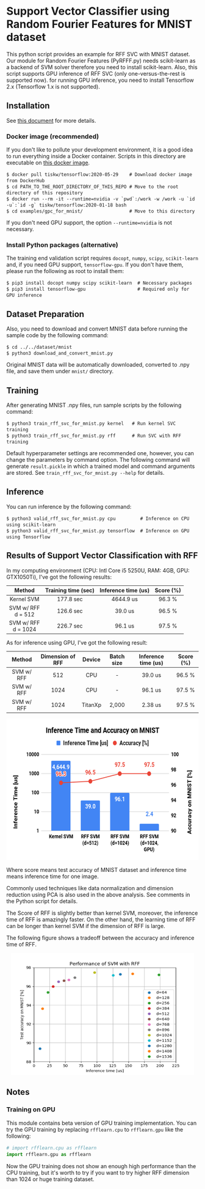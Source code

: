 # Support Vector Classifier using Random Fourier Features for MNIST dataset

This python script provides an example for RFF SVC with MNIST dataset.
Our module for Random Fourier Features (PyRFFF.py) needs scikit-learn as a backend of SVM solver therefore you need to install scikit-learn.
Also, this script supports GPU inference of RFF SVC (only one-versus-the-rest is supported now). for running GPU inference, you need to install Tensorflow 2.x (Tensorflow 1.x is not supported).


## Installation

See [this document](https://tiskw.gitbook.io/rfflearn/) for more details.

### Docker image (recommended)

If you don't like to pollute your development environment, it is a good idea to run everything inside a Docker container.
Scripts in this directory are executable on [this docker image](https://hub.docker.com/repository/docker/tiskw/tensorflow).

```console
$ docker pull tiskw/tensorflow:2020-05-29    # Download docker image from DockerHub
$ cd PATH_TO_THE_ROOT_DIRECTORY_OF_THIS_REPO # Move to the root directory of this repository
$ docker run --rm -it --runtime=nvidia -v `pwd`:/work -w /work -u `id -u`:`id -g` tiskw/tensorflow:2020-01-18 bash
$ cd examples/gpc_for_mnist/                 # Move to this directory
```

If you don't need GPU support, the option `--runtime=nvidia` is not necessary.

### Install Python packages (alternative)

The training end validation script requires `docopt`, `numpy`, `scipy`, `scikit-learn` and, if you need GPU support, `tensorflow-gpu`.
If you don't have them, please run the following as root to install them:

```console
$ pip3 install docopt numpy scipy scikit-learn  # Necessary packages
$ pip3 install tensorflow-gpu                   # Required only for GPU inference
```


## Dataset Preparation

Also, you need to download and convert MNIST data before running the sample code by the following command:

```console
$ cd ../../dataset/mnist
$ python3 download_and_convert_mnist.py
```

Original MNIST data will be automatically downloaded, converted to .npy file, and save them under `mnist/` directory.


## Training

After generating MNIST .npy files, run sample scripts by the following command:

```console
$ python3 train_rff_svc_for_mnist.py kernel   # Run kernel SVC training
$ python3 train_rff_svc_for_mnist.py rff      # Run SVC with RFF training
```

Default hyperparameter settings are recommended one, however, you can change the parameters by command option.
The following command will generate `result.pickle` in which a trained model and command arguments are stored.
See `train_rff_svc_for_mnist.py --help` for details.


## Inference

You can run inference by the following command:

```console
$ python3 valid_rff_svc_for_mnist.py cpu         # Inference on CPU using scikit-learn
$ python3 valid_rff_svc_for_mnist.py tensorflow  # Inference on GPU using Tensorflow
```


## Results of Support Vector Classification with RFF

In my computing environment (CPU: Intl Core i5 5250U, RAM: 4GB, GPU: GTX1050Ti), I've got the following results:

| Method                   | Training time (sec) | Inference time (us) | Score (%) |
| :---------------------:  | :-----------------: | :-----------------: | :-------: |
| Kernel SVM               | 177.8 sec           | 4644.9 us           | 96.3 %    |
| SVM w/ RFF <br> d = 512  | 126.6 sec           | 39.0 us             | 96.5 %    |
| SVM w/ RFF <br> d = 1024 | 226.7 sec           | 96.1 us             | 97.5 %    |

As for inference using GPU, I've got the following result:

| Method     | Dimension of RFF | Device  | Batch size | Inference time (us) | Score (%) |
| :-------:  | :--------------: | :-----: | :---------:| :-----------------: | :-------: |
| SVM w/ RFF | 512              | CPU     | -          | 39.0 us             | 96.5 %    |
| SVM w/ RFF | 1024             | CPU     | -          | 96.1 us             | 97.5 %    |
| SVM w/ RFF | 1024             | TitanXp | 2,000      | 2.38 us             | 97.5 %    |

<div align="center">
  <img src="./figures/figure_Inference_Time_and_Accuracy_on_MNIST.png" width="600" height="371" alt="Inference Time vs Accuracy on MNIST" />
</div>

Where score means test accuracy of MNIST dataset and inference time means inference time for one image.

Commonly used techniques like data normalization and dimension reduction using PCA is also used in the above analysis.
See comments in the Python script for details.

The Score of RFF is slightly better than kernel SVM, moreover, the inference time of RFF is amazingly faster.
On the other hand, the learning time of RFF can be longer than kernel SVM if the dimension of RFF is large.

The following figure shows a tradeoff between the accuracy and inference time of RFF.

<div align="center">
  <img src="./figures/figure_rff_svc_for_mnist.png" width="480" height="320" alt="Accuracy for each dimention in RFF SVC" />
</div>


## Notes

### Training on GPU

This module contains beta version of GPU training implementation.
You can try the GPU training by replacing `rfflearn.cpu` to `rfflearn.gpu` like the following:

```python
# import rfflearn.cpu as rfflearn
import rfflearn.gpu as rfflearn
```

Now the GPU training does not show an enough high performance than the CPU training,
but it's worth to try if you want to try higher RFF dimension than 1024 or huge training dataset.
